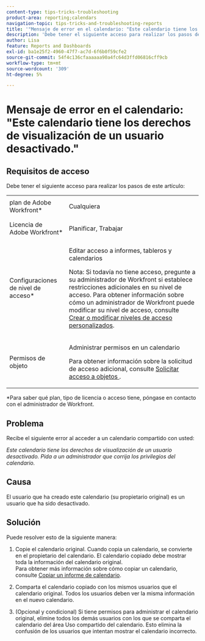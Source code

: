 ```yaml
---
content-type: tips-tricks-troubleshooting
product-area: reporting;calendars
navigation-topic: tips-tricks-and-troubleshooting-reports
title: '"Mensaje de error en el calendario: "Este calendario tiene los derechos de visualización de un usuario desactivado".'
description: 'Debe tener el siguiente acceso para realizar los pasos de este artículo: EDITAR.'
author: Lisa
feature: Reports and Dashboards
exl-id: ba1e25f2-4960-47f7-ac7d-6f6b0f59cfe2
source-git-commit: 54f4c136cfaaaaaa90a4fc64d3ffd06816cff9cb
workflow-type: tm+mt
source-wordcount: '309'
ht-degree: 5%

---
```


# Mensaje de error en el calendario: &quot;Este calendario tiene los derechos de visualización de un usuario desactivado.&quot;

## Requisitos de acceso

Debe tener el siguiente acceso para realizar los pasos de este artículo:

<table style="table-layout:auto"> 
 <col> 
 </col> 
 <col> 
 </col> 
 <tbody> 
  <tr> 
   <td role="rowheader">plan de Adobe Workfront*</td> 
   <td> <p>Cualquiera</p> </td> 
  </tr> 
  <tr> 
   <td role="rowheader">Licencia de Adobe Workfront*</td> 
   <td> <p>Planificar, Trabajar</p> </td> 
  </tr> 
  <tr> 
   <td role="rowheader">Configuraciones de nivel de acceso*</td> 
   <td> <p>Editar acceso a informes, tableros y calendarios</p> <p>Nota: Si todavía no tiene acceso, pregunte a su administrador de Workfront si establece restricciones adicionales en su nivel de acceso. Para obtener información sobre cómo un administrador de Workfront puede modificar su nivel de acceso, consulte <a href="../../../administration-and-setup/add-users/configure-and-grant-access/create-modify-access-levels.md" class="MCXref xref">Crear o modificar niveles de acceso personalizados</a>.</p> </td> 
  </tr> 
  <tr> 
   <td role="rowheader">Permisos de objeto</td> 
   <td> <p>Administrar permisos en un calendario</p> <p>Para obtener información sobre la solicitud de acceso adicional, consulte <a href="../../../workfront-basics/grant-and-request-access-to-objects/request-access.md" class="MCXref xref">Solicitar acceso a objetos </a>.</p> </td> 
  </tr> 
 </tbody> 
</table>

&#42;Para saber qué plan, tipo de licencia o acceso tiene, póngase en contacto con el administrador de Workfront.

## Problema

Recibe el siguiente error al acceder a un calendario compartido con usted: 

*Este calendario tiene los derechos de visualización de un usuario desactivado. Pida a un administrador que corrija los privilegios del calendario.*

## Causa

El usuario que ha creado este calendario (su propietario original) es un usuario que ha sido desactivado. 

## Solución

Puede resolver esto de la siguiente manera:

1. Copie el calendario original. Cuando copia un calendario, se convierte en el propietario del calendario. El calendario copiado debe mostrar toda la información del calendario original.\
   Para obtener más información sobre cómo copiar un calendario, consulte [Copiar un informe de calendario](../../../reports-and-dashboards/reports/calendars/copy-a-calendar-report.md).

1. Comparta el calendario copiado con los mismos usuarios que el calendario original. Todos los usuarios deben ver la misma información en el nuevo calendario.
1. (Opcional y condicional) Si tiene permisos para administrar el calendario original, elimine todos los demás usuarios con los que se comparta el calendario del área Uso compartido del calendario. Esto elimina la confusión de los usuarios que intentan mostrar el calendario incorrecto.
